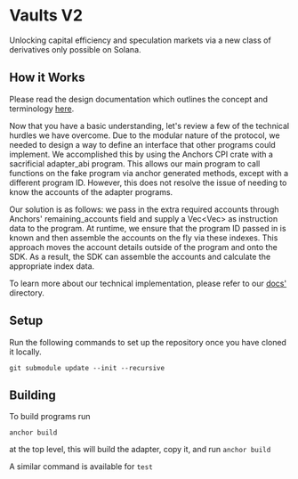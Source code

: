 # Vaults V2
Unlocking capital efficiency and speculation markets via a new class of derivatives only possible on Solana.

## How it Works
Please read the design documentation which outlines the concept and terminology [here](https://github.com/Chasewhip8/Vaults/blob/master/docs/concept.md).

Now that you have a basic understanding, let's review a few of the technical hurdles we have overcome. Due to the modular nature of the protocol, we needed to design a way to define an interface that other programs could implement. We accomplished this by using the Anchors CPI crate with a sacrificial adapter_abi program. This allows our main program to call functions on the fake program via anchor generated methods, except with a different program ID. However, this does not resolve the issue of needing to know the accounts of the adapter programs.

Our solution is as follows: we pass in the extra required accounts through Anchors' remaining_accounts field and supply a Vec<Vec<u8>> as instruction data to the program. At runtime, we ensure that the program ID passed in is known and then assemble the accounts on the fly via these indexes. This approach moves the account details outside of the program and onto the SDK. As a result, the SDK can assemble the accounts and calculate the appropriate index data.

To learn more about our technical implementation, please refer to our [docs'](https://github.com/Chasewhip8/Vaults/tree/master/docs) directory.

## Setup
Run the following commands to set up the repository once you have cloned it locally.
```
git submodule update --init --recursive
```

## Building
To build programs run
```
anchor build
```
at the top level, this will build the adapter, copy it, and run `anchor build`

A similar command is available for `test`